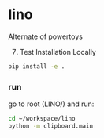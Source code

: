 # lino

Alternate of powertoys

7. Test Installation Locally

```bash
pip install -e .

```

### run

go to root (LINO/) and run:

```bash
cd ~/workspace/lino
python -m clipboard.main
```
